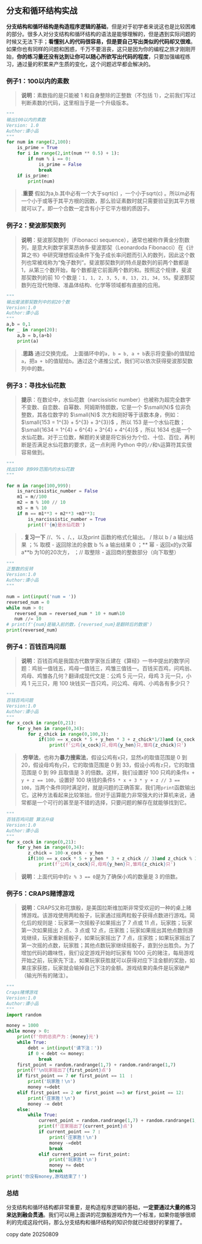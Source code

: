 ## 分支和循环结构实战
**分支结构和循环结构是构造程序逻辑的基础**，但是对于初学者来说这也是比较困难的部分。很多人对分支结构和循环结构的语法是能够理解的，但是遇到实际问题的时候又无法下手；**看懂别人的代码很容易，但是要自己写出类似的代码却又很难**。如果你也有同样的问题和困惑，千万不要沮丧，这只是因为你的编程之旅才刚刚开始，**你的练习量还没有达到让你可以随心所欲写出代码的程度**，只要加强编程练习，通过量的积累来产生质的变化，这个问题迟早都会解决的。

### 例子1：100以内的素数
> **说明**：素数指的是只能被 1 和自身整除的正整数（不包括 1），之前我们写过判断素数的代码，这里相当于是一个升级版本。

```python
"""
输出100以内的素数
Version: 1.0 
Author:谭小品
"""
for num in range(2,100):
    is_prime = True
    for i in range(2,int(num ** 0.5) + 1):
        if num % i == 0:
            is_prime = False
            break
    if is_prime:
        print(num)
```

>.**重要** 假如为a,b.其中必有一个大于sqrt(c) ，一个小于sqrt(c) 。所以m必有一个小于或等于其平方根的因数，那么验证素数时就只需要验证到其平方根就可以了。即一个合数一定含有小于它平方根的质因子。

### 例子2：斐波那契数列

> **说明**：斐波那契数列（Fibonacci sequence），通常也被称作黄金分割数列，是意大利数学家莱昂纳多·斐波那契（Leonardoda Fibonacci）在《计算之书》中研究理想假设条件下兔子成长率问题而引入的数列，因此这个数列也常被戏称为“兔子数列”。斐波那契数列的特点是数列的前两个数都是 1，从第三个数开始，每个数都是它前面两个数的和。按照这个规律，斐波那契数列的前 10 个数是：`1, 1, 2, 3, 5, 8, 13, 21, 34, 55`。斐波那契数列在现代物理、准晶体结构、化学等领域都有直接的应用。

```python
"""
输出斐波那契数列中的前20个数
Version:1.0
Author:谭小品
"""
a,b = 0,1
for _ in range(20):
	a,b = b,(a+b)
	print(a)
```

>.**思路** 通过交换完成。  上面循环中的`a, b = b, a + b`表示将变量`b`的值赋给`a`，把`a + b`的值赋给`b`。通过这个递推公式，我们可以依次获得斐波那契数列中的数。


### 例子3：寻找水仙花数

> **提示**：在数论中，水仙花数（narcissistic number）也被称为超完全数字不变数、自恋数、自幂数、阿姆斯特朗数，它是一个 $\small{N}$ 位非负整数，其各位数字的 $\small{N}$ 次方和刚好等于该数本身，例如： $\small{153 = 1^{3} + 5^{3} + 3^{3}}$ ，所以 153 是一个水仙花数； $\small{1634 = 1^{4} + 6^{4} + 3^{4} + 4^{4}}$ ，所以 1634 也是一个水仙花数。对于三位数，解题的关键是将它拆分为个位、十位、百位，再判断是否满足水仙花数的要求，这一点利用 Python 中的`//`和`%`运算符其实很容易做到。

```python
"""
找出100 到999范围内的水仙花数
"""

for m in range(100,999):
	is_narcissistic_number = False
	m1 = m//100
	m2 = m % 100 // 10
	m3 = m % 10 
	if m == m1**3 + m2**3 +m3**3:
		is_narcissistic_number = True
		print(f'{m}是水仙花数')

```
>. **复习一下** //、% 、/、，以及print 函数的格式化输出。    /	 除以	b / a 输出结果 ；%	取模 - 返回除法的余数	b % a 输出结果 0
；**	幂 - 返回x的y次幂	a**b 为10的20次方， ；//	取整除 - 返回商的整数部分（向下取整）
 

 ```python
 """
正整数的反转
Version:1.0
Author:谭小品
"""

num = int(input('num = '))
reversed_num = 0 
while num > 0:
	reversed_num = reversed_num * 10 + num%10
	num //= 10
# print(f'{num}是输入前的数，{reversed_num}是翻转后的数据')
print(reversed_num)
```

### 例子4：百钱百鸡问题

> **说明**：百钱百鸡是我国古代数学家张丘建在《算经》一书中提出的数学问题：鸡翁一值钱五，鸡母一值钱三，鸡雏三值钱一。百钱买百鸡，问鸡翁、鸡母、鸡雏各几何？翻译成现代文是：公鸡 5 元一只，母鸡 3 元一只，小鸡 1 元三只，用 100 块钱买一百只鸡，问公鸡、母鸡、小鸡各有多少只？

```python
"""
百钱百鸡问题
Version:1.0
Author:谭小品
"""
for x_cock in range(0,21):
	for y_hen in range(0,34):
		for z_chick in range(0,100,3):
			if(100 == x_cock * 5 + y_hen * 3 + z_chick*1/3)and (x_cock + z_chick + y_hen==100):
				print(f'公鸡{x_cock}只,母鸡{y_hen}只,雏鸡{z_chick}只')
```

>.**穷举法**，也称为**暴力搜索法**，假设公鸡有`x`只，显然`x`的取值范围是 0 到 20，假设母鸡有`y`只，它的取值范围是 0 到 33，假设小鸡有`z`只，它的取值范围是 0 到 99 且取值是 3 的倍数。这样，我们设置好 100 只鸡的条件`x + y + z == 100`，设置好 100 块钱的条件`5 * x + 3 * y + z // 3 == 100`，当两个条件同时满足时，就是问题的正确答案，我们用`print`函数输出它。这种方法看起来比较笨拙，但对于运算能力非常强大的计算机来说，通常都是一个可行的甚至是不错的选择，只要问题的解存在就能够找到它。

```python
"""
百钱百鸡问题 算法升级
Version:1.0
Author:谭小品
"""
for x_cock in range(0,21):
	for y_hen in range(0,34):
		z_chick = 100-x_cock - y_hen
		if(100 == x_cock * 5 + y_hen * 3 + z_chick // 3)and z_chick % 3 == 0:
			print(f'公鸡{x_cock}只,母鸡{y_hen}只,雏鸡{z_chick}只')
```

> **说明**：上面代码中的`z % 3 == 0`是为了确保小鸡的数量是 3 的倍数。

### 例子5：CRAPS赌博游戏

> **说明**：CRAPS又称花旗骰，是美国拉斯维加斯非常受欢迎的一种的桌上赌博游戏。该游戏使用两粒骰子，玩家通过摇两粒骰子获得点数进行游戏。简化后的规则是：玩家第一次摇骰子如果摇出了 7 点或 11 点，玩家胜；玩家第一次如果摇出 2 点、3 点或 12 点，庄家胜；玩家如果摇出其他点数则游戏继续，玩家重新摇骰子，如果玩家摇出了 7 点，庄家胜；如果玩家摇出了第一次摇的点数，玩家胜；其他点数玩家继续摇骰子，直到分出胜负。为了增加代码的趣味性，我们设定游戏开始时玩家有 1000 元的赌注，每局游戏开始之前，玩家先下注，如果玩家获胜就可以获得对应下注金额的奖励，如果庄家获胜，玩家就会输掉自己下注的金额。游戏结束的条件是玩家破产（输光所有的赌注）。
```python
"""
Craps赌博游戏
Version:1.0
Author:谭小品
"""
import random

money = 1000
while money > 0:
	print(f'你的总资产为：{money}元')
	while True:
		debt = int(input('请下注：'))
		if 0 < debt <= money:
			break
	first_point = random.randrange(1,7) + random.randrange(1,7)
	print(f'\n玩家摇出了{first_point}点')
	if first_point == 7 or first_point == 11  :
		print('玩家胜！\n')
		money +=debt
	elif first_point == 2 or first_point ==3 or first_point == 12:
		print('庄家胜！\n')
		money -= debt
	else:
		while True:
			current_point = random.randrange(1,7) + random.randrange(1,7)
			print(f'庄家摇出了{current_point}点')
			if current_point == 7 :
				print('庄家胜！\n')
				money -=debt
				break
			elif current_point == first_point:
				print('玩家胜！\n')
				money += debt
				break
print('你没有money,游戏结束了！')
```
### 总结

分支结构和循环结构都非常重要，是构造程序逻辑的基础，**一定要通过大量的练习来达到融会贯通**。我们可以用上面讲的花旗骰游戏作为一个标准，如果你能够很顺利的完成这段代码，那么分支结构和循环结构的知识你就已经很好的掌握了。

copy date 20250809


